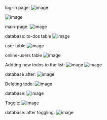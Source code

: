 log-in page:
![image](https://user-images.githubusercontent.com/89589898/161831404-06a6e6a9-8be6-4c64-9154-bca90bd6e096.png)

![image](https://user-images.githubusercontent.com/89589898/161831513-cfa2e8c0-62a0-45ed-a8cd-b6f0ec42d8f6.png)


main-page:
![image](https://user-images.githubusercontent.com/89589898/161831583-a9aafb4e-4e0e-41a1-a6d9-fb7c398cfb34.png)

database:
to-dos table
![image](https://user-images.githubusercontent.com/89589898/161831738-0a87cdf2-26d8-4a64-9619-74511f0a45fc.png)

user table
![image](https://user-images.githubusercontent.com/89589898/161833255-daffc4b7-6f3f-475b-b965-5b1fa50ef746.png)

online-users table
![image](https://user-images.githubusercontent.com/89589898/161833340-ace15b09-94d2-4f4b-a547-875f574061aa.png)



Addting new todos to the list:
![image](https://user-images.githubusercontent.com/89589898/161832144-767ddba8-f559-458d-994f-9ae66e7ed7e6.png)
![image](https://user-images.githubusercontent.com/89589898/161832183-d89fe3b6-b83d-412e-be46-2c3854233356.png)

database after:
![image](https://user-images.githubusercontent.com/89589898/161832490-ef351df9-8d90-456f-87d2-1963dd12a204.png)

Deleting todo:
![image](https://user-images.githubusercontent.com/89589898/161832594-04f91dbb-3fa9-4d69-8938-b1561d2db119.png)

database:
![image](https://user-images.githubusercontent.com/89589898/161832816-62cd312a-f20e-4c16-9366-44ccd48b7cd3.png)

Toggle:
![image](https://user-images.githubusercontent.com/89589898/161832894-6ac719f4-191d-4baa-8648-e7996e7de2ef.png)

database: after toggling:
![image](https://user-images.githubusercontent.com/89589898/161833087-6864a5c7-c5ed-4afc-a84c-388d20f90772.png)
